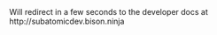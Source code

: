 <meta http-equiv="Refresh" content="2; URL=http://subatomicdev.bison.ninja" />
Will redirect in a few seconds to the developer docs at http://subatomicdev.bison.ninja